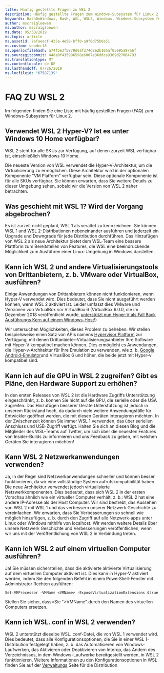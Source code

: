 ```yaml
---
title: Häufig gestellte Fragen zu WSL 2
description: Häufig gestellte Fragen zum Windows-Subsystem für Linux 2
keywords: BashOnWindows, Bash, WSL, WSL2, Windows, Windows-Subsystem für Linux, Windows-Subsystem, Ubuntu, Debian, Suse, Windows 10, Installation, installieren
author: mscraigloewen
ms.author: mscraigloewen
ms.date: 05/30/2019
ms.topic: article
ms.assetid: 7afaeacf-435a-4e58-bff0-a9f0d75b8a51
ms.custom: seodec18
ms.openlocfilehash: a74f5e3f5879d0af274d2e2b10aaf05e95a97a6f
ms.sourcegitcommit: 44da0f435986598e6067e36ddca9369d27064793
ms.translationtype: MT
ms.contentlocale: de-DE
ms.lasthandoff: 07/26/2019
ms.locfileid: "67587139"
---
```

# <a name="wsl-2-faq"></a>FAQ ZU WSL 2

Im folgenden finden Sie eine Liste mit häufig gestellten Fragen (FAQ) zum Windows-Subsystem für Linux 2.

## <a name="does-wsl-2-use-hyper-v-will-it-be-available-on-windows-10-home"></a>Verwendet WSL 2 Hyper-V? Ist es unter Windows 10 Home verfügbar?

WSL 2 steht für alle SKUs zur Verfügung, auf denen zurzeit WSL verfügbar ist, einschließlich Windows 10 Home.

Die neueste Version von WSL verwendet die Hyper-V-Architektur, um die Virtualisierung zu ermöglichen. Diese Architektur wird in der optionalen Komponente "VM Platform" verfügbar sein. Diese optionale Komponente ist für alle SKUs verfügbar. Sie können erwarten, dass Sie weitere Details zu dieser Umgebung sehen, sobald wir die Version von WSL 2 näher betrachten.

## <a name="what-will-happen-to-wsl-1-will-it-be-abandoned"></a>Was geschieht mit WSL 1? Wird der Vorgang abgebrochen?

Es ist zurzeit nicht geplant, WSL 1 als veraltet zu kennzeichnen. Sie können WSL 1 und WSL 2-Distributionen nebeneinander ausführen und jederzeit ein Upgrade und Downgrade für jede Distribution durchführen. Das Hinzufügen von WSL 2 als neue Architektur bietet dem WSL-Team eine bessere Plattform zum Bereitstellen von Features, die WSL eine beeindruckende Möglichkeit zum Ausführen einer Linux-Umgebung in Windows darstellen.

## <a name="will-i-be-able-to-run-wsl-2-and-other-3rd-party-virtualization-tools-such-as-vmware-or-virtualbox"></a>Kann ich WSL 2 und andere Virtualisierungstools von Drittanbietern, z. b. VMware oder VirtualBox, ausführen?

Einige Anwendungen von Drittanbietern können nicht funktionieren, wenn Hyper-V verwendet wird. Dies bedeutet, dass Sie nicht ausgeführt werden können, wenn WSL 2 aktiviert ist. Leider umfasst dies VMware und Versionen von VirtualBox vor VirtualBox 6 (VirtualBox 6.0.0, die im Dezember 2018 veröffentlicht wurde, [unterstützt nun Hyper-V als Fall Back Ausführungs Kern auf einem Windows-Host][1]!)

Wir untersuchen Möglichkeiten, dieses Problem zu beheben. Wir stellen beispielsweise einen Satz von APIs namens [Hypervisor Platform][2] zur Verfügung, mit denen Drittanbieter-Virtualisierungsanbieter Ihre Software mit Hyper-V kompatibel machen können. Dies ermöglicht es Anwendungen, die Hyper-v-Architektur für Ihre Emulation zu verwenden, wie z. b. [Google Android-Emulator][3]und VirtualBox 6 und höher, die beide jetzt mit Hyper-v kompatibel sind.

## <a name="can-i-access-the-gpu-in-wsl-2-are-there-plans-to-increase-hardware-support"></a>Kann ich auf die GPU in WSL 2 zugreifen? Gibt es Pläne, den Hardware Support zu erhöhen?

In den ersten Releases von WSL 2 ist die Hardware Zugriffs Unterstützung eingeschränkt, z. b. können Sie nicht auf die GPU, die serielle oder die USA zugreifen. Das Hinzufügen besserer Geräte Unterstützung ist jedoch in unserem Rückstand hoch, da dadurch viele weitere Anwendungsfälle für Entwickler geöffnet werden, die mit diesen Geräten interagieren möchten. In der Zwischenzeit können Sie immer WSL 1 verwenden, das über seriellen Anschluss und USB-Zugriff verfügt. Halten Sie sich an diesen Blog und die Mitglieder des WSL-Teams auf Twitter, um sich über die neuesten Features von Insider-Builds zu informieren und uns Feedback zu geben, mit welchen Geräten Sie interagieren möchten!

## <a name="will-wsl-2-be-able-to-use-networking-applications"></a>Kann WSL 2 Netzwerkanwendungen verwenden?

Ja, in der Regel sind Netzwerkanwendungen schneller und können besser funktionieren, da wir eine vollständige System aufrufskompatibilität haben. Die neue Architektur verwendet jedoch virtualisierte Netzwerkkomponenten. Dies bedeutet, dass sich WSL 2 in der ersten Vorschau ähnlich wie ein virtueller Computer verhält, z. b.: WSL 2 hat eine andere IP-Adresse als der Host Computer. Wir sind bestrebt, das Aussehen von WSL 2 mit WSL 1 und das verbessern unserer Netzwerk Geschichte zu vereinfachen. Wir erwarten, dass Sie Verbesserungen so schnell wie möglich hinzufügen, z. b. durch den Zugriff auf alle Netzwerk-apps unter Linux oder Windows mithilfe von localhost. Wir werden weitere Details über unsere Netzwerk Geschichte und Verbesserungen veröffentlichen, wenn wir uns mit der Veröffentlichung von WSL 2 in Verbindung treten.

## <a name="can-i-run-wsl-2-in-a-virtual-machine"></a>Kann ich WSL 2 auf einem virtuellen Computer ausführen?

Ja! Sie müssen sicherstellen, dass die aktivierte aktivierte Virtualisierung auf dem virtuellen Computer aktiviert ist. Dies kann in Hyper-V aktiviert werden, indem Sie den folgenden Befehl in einem PowerShell-Fenster mit Administrator Rechten ausführen:

`Set-VMProcessor -VMName <VMName> -ExposeVirtualizationExtensions $true`

Stellen Sie sicher, dass&lt;Sie "&gt;VMName" durch den Namen des virtuellen Computers ersetzen.

## <a name="can-i-use-wslconf-in-wsl-2"></a>Kann ich WSL. conf in WSL 2 verwenden?

WSL 2 unterstützt dieselbe WSL. conf-Datei, die von WSL 1 verwendet wird. Dies bedeutet, dass alle Konfigurationsoptionen, die Sie in einer WSL 1-Distribution festgelegt haben, z. b. das Automatisieren von Windows-Laufwerken, das Aktivieren oder Deaktivieren von Interop, das Ändern des Verzeichnisses, in dem Windows-Laufwerke bereitgestellt werden, in WSL 2 funktionieren. Weitere Informationen zu den Konfigurationsoptionen in WSL finden Sie auf der [Verwaltungs](./wsl-config.md) Seite für die Distribution. 

 [1]: https://www.virtualbox.org/wiki/Changelog-6.0
 [2]: https://docs.microsoft.com/en-us/virtualization/api/
 [3]: https://devblogs.microsoft.com/visualstudio/hyper-v-android-emulator-support/